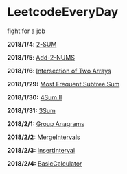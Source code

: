 # LeetcodeEveryDay
fight for a job

**2018/1/4**: [2-SUM](./2-SUM.md)

**2018/1/5**: [Add-2-NUMS](./Add-2-NUMS.md)

**2018/1/6**: [Intersection of Two Arrays](./IntersectionOfTwoArrays.md)

**2018/1/29:** [Most Frequent Subtree Sum](./MostFrequentSubtreeSum.md)

**2018/1/30:** [4Sum Ⅱ](./4SumⅡ.md)

**2018/1/31:** [3Sum](./3Sum.md)

**2018/2/1:** [Group Anagrams](./GroupAnagrams.md)

**2018/2/2:** [MergeIntervals](./MergeIntervals.md)

**2018/2/3:** [InsertInterval](./InsertInterval.md)

**2018/2/4:** [BasicCalculator](./BasicCalculator.md)